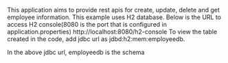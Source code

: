 This application aims to provide rest apis for create, update, delete and get employee information.
 This example uses H2 database. Below is the URL to access H2 console(8080 is the port that is configured in application.properties) http://localhost:8080/h2-console To view the table created in the code, add jdbc url as jdbd:h2:mem:employeedb.
 
  In the above jdbc url, employeedb is the  schema